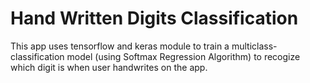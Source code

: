 # Hand Written Digits Classification
This app uses tensorflow and keras module to train a multiclass-classification model (using Softmax Regression Algorithm) to recogize which digit is when user handwrites on the app.
